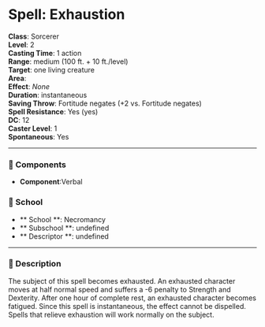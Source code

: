
# Spell: Exhaustion
**Class**: Sorcerer  
**Level**: 2  
**Casting Time**: 1 action  
**Range**: medium (100 ft. + 10 ft./level)  
**Target**: one living creature  
**Area**:   
**Effect**: _None_  
**Duration**: instantaneous  
**Saving Throw**: Fortitude negates (+2 vs. Fortitude negates)  
**Spell Resistance**: Yes (yes)  
**DC**: 12  
**Caster Level**: 1  
**Spontaneous**: Yes

---

### 🔮 Components
- **Component**:Verbal

### 🏫 School
- ** School **: Necromancy
- ** Subschool **: undefined
- ** Descriptor **: undefined
---

### 📜 Description
The subject of this spell becomes exhausted. An exhausted character moves at half normal speed and suffers a -6 penalty to Strength and Dexterity. After one hour of complete rest, an exhausted character becomes fatigued. Since this spell is instantaneous, the effect cannot be dispelled. Spells that relieve exhaustion will work normally on the subject.
